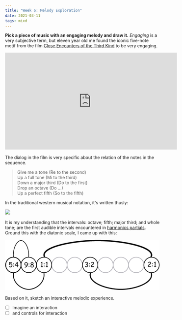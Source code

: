 ```yaml
---
title: "Week 6: Melody Exploration"
date: 2021-03-11
tags: mixd
---
```

**Pick a piece of music with an engaging melody and draw it.** *Engaging* is a very subjective term, but eleven year old me found the iconic five-note motif from the film [Close Encounters of the Third Kind](https://en.wikipedia.org/wiki/Close_Encounters_of_the_Third_Kind#Music) to be very engaging.

<iframe width="560" height="315" src="https://www.youtube.com/embed/AphKxQ2NsQo" frameborder="0" allow="accelerometer; autoplay; clipboard-write; encrypted-media; gyroscope; picture-in-picture" allowfullscreen></iframe>

The dialog in the film is very specific about the relation of the notes in the sequence.
> Give me a tone (Re to the second)\
Up a full tone (Mi to the third)\
Down a major third (Do to the first)\
Drop an octave (Do ...)\
Up a perfect fifth (So to the fifth)

In the traditional western musical notation, it's written thusly:

![](https://www.ars-nova.com/Theory%20Q&A/graphics/Q35.gif)

It is my understanding that the intervals: octave; fifth; major third; and whole tone; are the first audible intervals encountered in [harmonics partials](https://www.ars-nova.com/Theory%20Q&A/Q35.html). Ground this with the diatonic scale, I came up with this:

![](/images/ce3k.png)

Based on it, sketch an interactive melodic experience.
- [ ] Imagine an interaction
- [ ] and controls for interaction
